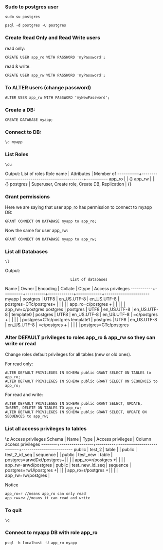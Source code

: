 ### Sudo to postgres user
`sudo su postgres`

`psql -d postgres -U postgres`

### Create Read Only and Read Write users

read only:

	CREATE USER app_ro WITH PASSWORD 'myPassword';

read & write:

	CREATE USER app_rw WITH PASSWORD 'myPassword';

### To ALTER users (change password)

	ALTER USER app_rw WITH PASSWORD 'myNewPassword';

### Create a DB:

	CREATE DATABASE myapp;

### Connect to DB:

	\c myapp

### List Roles 

	\du

Output:
                             List of roles
 Role name |                   Attributes                   | Member of
-----------+------------------------------------------------+-----------
 app_ro    |                                                | {}
 app_rw    |                                                | {}
 postgres  | Superuser, Create role, Create DB, Replication | {}


### Grant permissions

Here we are saying that user app_ro has permission to connect to myapp DB:

	GRANT CONNECT ON DATABASE myapp to app_ro;

Now the same for user app_rw:

	GRANT CONNECT ON DATABASE myapp to app_rw;

### List all Databases

	\l
Output:

                                  List of databases
   Name    |  Owner   | Encoding |   Collate   |    Ctype    |   Access privileges
-----------+----------+----------+-------------+-------------+-----------------------
 myapp     | postgres | UTF8     | en_US.UTF-8 | en_US.UTF-8 | postgres=CTc/postgres+
           |          |          |             |             | app_ro=c/postgres    +
           |          |          |             |             | app_rw=c/postgres
 postgres  | postgres | UTF8     | en_US.UTF-8 | en_US.UTF-8 |
 template0 | postgres | UTF8     | en_US.UTF-8 | en_US.UTF-8 | =c/postgres          +
           |          |          |             |             | postgres=CTc/postgres
 template1 | postgres | UTF8     | en_US.UTF-8 | en_US.UTF-8 | =c/postgres          +
           |          |          |             |             | postgres=CTc/postgres

		   

### Alter DEFAULT privileges to roles app_ro & app_rw so they can write or read

Change roles default privileges for all tables (new or old ones).

For read only:

	ALTER DEFAULT PRIVILEGES IN SCHEMA public GRANT SELECT ON TABLES to app_ro;
	ALTER DEFAULT PRIVILEGES IN SCHEMA public GRANT SELECT ON SEQUENCES to app_ro;

For read and write:

	ALTER DEFAULT PRIVILEGES IN SCHEMA public GRANT SELECT, UPDATE, INSERT, DELETE ON TABLES TO app_rw;
	ALTER DEFAULT PRIVILEGES IN SCHEMA public GRANT SELECT, UPDATE ON SEQUENCES to app_rw;

### List all access privileges to tables

\z
                                     Access privileges
 Schema |      Name       |   Type   |     Access privileges     | Column access privileges
--------+-----------------+----------+---------------------------+--------------------------
 public | test_2          | table    |                           |
 public | test_2_id_seq   | sequence |                           |
 public | test_new        | table    | postgres=arwdDxt/postgres+|
        |                 |          | app_ro=r/postgres        +|
        |                 |          | app_rw=arwd/postgres      |
 public | test_new_id_seq | sequence | postgres=rwU/postgres    +|
        |                 |          | app_ro=r/postgres        +|
        |                 |          | app_rw=rw/postgres        |

Notice
	
	app_ro=r //means app_ro can only read  
	app_rw=rw //means it can read and write	


### To quit

	\q

### Connect to myapp DB with role app_ro

	psql -h localhost -U app_ro myapp



